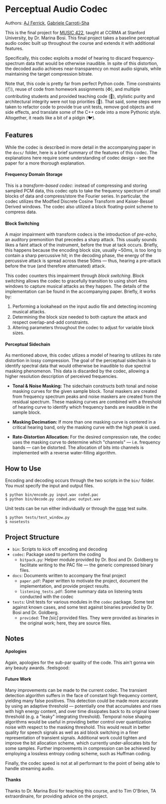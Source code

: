 # Perceptual Audio Codec

Authors: [AJ Ferrick](http://github.com/ajferrick), [Gabriele Carroti-Sha](http://github.com/weimin59)

This is the final project for [MUSIC 422](https://ccrma.stanford.edu/courses/422/2014/index.htm), taught at CCRMA at Stanford University, by Dr. Marina Bosi. This final project takes a baseline perceptual audio codec built up throughout the course and extends it with additional features.

Specifically, this codec exploits a model of hearing to discard frequency-spectrum data that would be otherwise inaudible. In spite of this distortion, the decoded audio achieves near-transparency on most audio signals, while maintaining the target compression bitrate.

Note that, this code is pretty far from perfect Python code. Time constraints (:clock10:), reuse of code from homework assignments (:recycle:), and multiple contributing students and provided teaching code (:camel:), stylistic purity and architectural integrity were not top priorities (:see_no_evil:). That said, some steps were taken to refactor code to provide true unit tests, remove god objects and side effects, and translate some of the C++ code into a more Pythonic style. Altogether, it reads like a bit of a pidgin (:bird:).


## Features

While the codec is described in more detail in the accompanying paper in the `docs/` folder, here is a brief summary of the features of this codec. The explanations here require some understanding of codec design - see the paper for a more thorough explanation.

#### Frequency Domain Storage

This is a _transform-based codec_: instead of compressing and storing sampled PCM data, this codec opts to take the frequency spectrum of small blocks of data and compress/store the Fourier series. In particular, the codec utilizes the Modfied Discrete Cosine Transform and Kaiser-Bessel Derived windows. The codec also utilized a block floating-point scheme to compress data.

#### Block Switching

A major impairment with transform codecs is the introduction of _pre-echo_, an auditory premonition that precedes a sharp attack. This usually sounds likes a faint attack of the instrument, before the true at	tack occurs. Briefly, this happens because the encoding block size, usually ~50ms, is too long to contain a sharp percussive hit; in the decoding phase, the energy of the percussive attack is spread across these 50ms — thus, hearing a pre-attack before the true (and therefore attenuated) attack.

This codec counters this impairment through _block switching_. Block switching allows the codec to gracefully transition to using short 4ms windows to capture musical attacks as they happen. The details of the implementation can be found in the accompanying paper. Briefly, it works by:

1. Performing a lookahead on the input audio file and detecting incoming musical attacks.
2. Determining the block size needed to both capture the attack and respect overlap-and-add constraints.
3. Altering parameters throughout the codec to adjust for variable block sizes.

#### Perceptual Sidechain

As mentioned above, this codec utlizes a model of hearing to utilizes its rate distortion in lossy compression. The goal of the perceptual sidechain is to identify spectral data that would otherwise be inaudible to due spectral masking phenomenon. This data is discarded by the codec, allowing a higher resolution description of perceived frequencies.

- __Tonal & Noise Masking:__ The sidechain constructs both tonal and noise masking curves for the given sample block. Tonal maskers are created from frequency spectrum peaks and noise maskers are created from the residual spectrum. These masking curves are combined with a threshold of hearing curve   to identify which frequency bands are inaudible in the sample block.

- __Masking Decimation:__ If more than one masking curve is centered in a critical hearing band, only the masking curve with the high peak is used.

- __Rate-Distortion Allocation:__ For the desired compression rate, the codec uses the masking curve to determine which "channels" — i.e. frequency bands — can be distorted. The allocation of bits into channels is implemented with a reverse water-filling algorithm.


## How to Use

Encoding and decoding occurs through the two scripts in the `bin/` folder. You must specify the input and output files.

```
$ python bin/encode.py input.wav coded.pac
$ python bin/decode.py coded.pac output.wav
```

Unit tests can be run either individually or through the [nose](https://nose.readthedocs.org/en/latest/) test suite.

```
$ python tests/test_window.py
$ nosetests
```

## Project Structure

- `bin`: Scripts to kick off encoding and decoding
- `codec`: Package used to perform the coding
	- `bitpack.py`: Helper module provided by Dr. Bosi and Dr. Goldberg to facilitate writing to the PAC file — the generic compressed binary files.
- `docs`: Documents written to accompany the final project
	- `paper.pdf`: Paper written to motivate the project, document the implementation, and provide project results.
	- `listening_tests.pdf`: Some summary data on listening tests conducted with the codec
- `tests`: Unit tests for various modules in the `codec` package. Some test against known cases, and some test against binaries provided by Dr. Bosi and Dr. Goldberg.
	- `provided`: The _[sic]_ provided files. They were provided as binaries in the original work; here, they are source files.


## Notes

#### Apologies

Again, apologies for the sub-par quality of the code. This ain't gonna win any beauty awards. :feelsgood:

#### Future Work 

Many improvements can be made to the current codec. The transient detection algorithm suffers in the face of constant high frequency content, yielding many false positives. This detection could be made more accurate by using an adaptive threshold — potentially one that accumulates and rises with high energy content, and over time dissipates back to its original lower threshold (e.g. a "leaky" integrating threshold). Temporal noise shaping algorithms would be useful in providing better control over quantization noise with respect to the masking threshold. This would result in better quality for speech signals as well as aid block switching in a finer representation of transient signals. Additional work could tighten and improve the bit allocation scheme, which currently under-allocates bits for some samples. Further improvements in compression can be achieved by employing a lossless entropy coding scheme, such as Huffman coding. 

Finally, the codec speed is not at all performant to the point of being able to handle streaming audio.

#### Thanks

Thanks to Dr. Marina Bosi for teaching this course, and to Tim O'Brien, TA extraordinaire, for providing advice on the project.